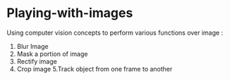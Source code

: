 # Playing-with-images
Using computer vision concepts to perform various functions over image :
1. Blur Image
2. Mask a  portion of image 
3. Rectify image
4. Crop image
5.Track object from one frame to another

